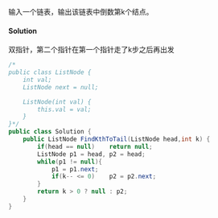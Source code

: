 输入一个链表，输出该链表中倒数第k个结点。

#### Solution

双指针，第二个指针在第一个指针走了k步之后再出发

```java
/*
public class ListNode {
    int val;
    ListNode next = null;

    ListNode(int val) {
        this.val = val;
    }
}*/
public class Solution {
    public ListNode FindKthToTail(ListNode head,int k) {
        if(head == null)    return null;
        ListNode p1 = head, p2 = head;
        while(p1 != null){
            p1 = p1.next;
            if(k-- <= 0)    p2 = p2.next;
        }
        return k > 0 ? null : p2;
    }
}
```

